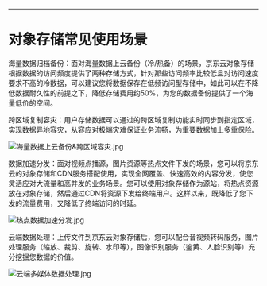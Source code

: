 ****

# **对象存储常见使用场景**

海量数据归档备份：面对海量数据上云备份（冷/热备）的场景，京东云对象存储根据数据的访问频度提供了两种存储方式，针对那些访问频率比较低且对访问速度要求不高的冷数据，可以建议您将数据保存在低频访问型存储中，如此可以在不降低数据耐久性的前提之下，降低存储费用约50%，为您的数据备份提供了一个海量低价的空间。

跨区域复制容灾：用户存储数据可以通过的跨区域复制功能实时同步到指定区域，实现数据异地容灾，从容应对极端灾难保证业务流畅，为重要数据加上多重保险。

![海量数据上云备份&跨区域容灾.jpg](https://img1.jcloudcs.com/cms/7b665844-7abf-40a6-86c0-da920110f5fe20170809150409.jpg)

数据加速分发：面对视频点播源，图片资源等热点文件下发的场景，您可以将京东云的对象存储和CDN服务搭配使用，实现全网覆盖、快速高效的内容分发，使您灵活应对大流量和高并发的业务场景。您可以使用对象存储作为源站，将热点资源放在对象存储，然后通过CDN将资源下发给终端用户。这样以来，既降低了您下发的流量费用，又降低了终端访问的时延。

![热点数据加速分发.jpg](https://img1.jcloudcs.com/cms/ebc3628f-cfc9-47d1-9e4d-c7e8f5800a1920170809150446.jpg)

云端数据处理：上传文件到京东云对象存储后，您可以配合音视频转码服务，图片处理服务（缩放、裁剪、旋转、水印等），图像识别服务（鉴黄、人脸识别等）充分挖掘您数据的价值。

![云端多媒体数据处理.jpg](https://img1.jcloudcs.com/cms/d42ab562-0908-4b2c-a0c3-40e3ba760a9a20170809150507.jpg)